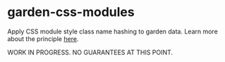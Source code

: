 # garden-css-modules
Apply CSS module style class name hashing to garden data. Learn more about the principle [here](https://glenmaddern.com/articles/css-modules).

WORK IN PROGRESS. NO GUARANTEES AT THIS POINT.

